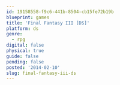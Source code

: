 ```yaml
---
id: 19158558-f9c6-441b-8504-cb15fe72b19b
blueprint: games
title: 'Final Fantasy III [DS]'
platform: ds
genre:
  - rpg
digital: false
physical: true
guide: false
pending: false
posted: '2014-02-10'
slug: final-fantasy-iii-ds
---
```

